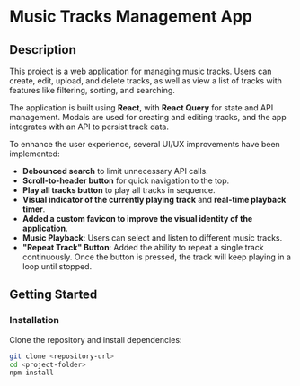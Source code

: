 # Music Tracks Management App

## Description

This project is a web application for managing music tracks. Users can create, edit, upload, and delete tracks, as well as view a list of tracks with features like filtering, sorting, and searching.

The application is built using **React**, with **React Query** for state and API management. Modals are used for creating and editing tracks, and the app integrates with an API to persist track data.

To enhance the user experience, several UI/UX improvements have been implemented:
- **Debounced search** to limit unnecessary API calls.
- **Scroll-to-header button** for quick navigation to the top.
- **Play all tracks button** to play all tracks in sequence.
- **Visual indicator of the currently playing track** and **real-time playback timer**.
- **Added a custom favicon to improve the visual identity of the application**.
- **Music Playback**: Users can select and listen to different music tracks.
- **"Repeat Track" Button**: Added the ability to repeat a single track continuously. Once the button is pressed, the track will keep playing in a loop until stopped.


## Getting Started

### Installation

Clone the repository and install dependencies:

```bash
git clone <repository-url>
cd <project-folder>
npm install
